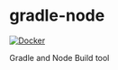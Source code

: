 # gradle-node

[![Docker](https://github.com/euledge/gradle-node/actions/workflows/docker-publish.yml/badge.svg)](https://github.com/euledge/gradle-node/actions/workflows/docker-publish.yml)

Gradle and Node Build tool 
